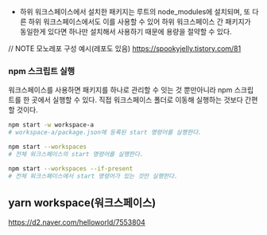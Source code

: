 - 하위 워크스페이스에서 설치한 패키지는 루트의 node_modules에 설치되며, 또 다른 하위 워크스페이스에서도 이를 사용할 수 있어 하위 워크스페이스 간 패키지가 동일한게 있다면 하나만 설치해서 사용하기 때문에 용량을 절약할 수 있다.

// NOTE 모노레포 구성 예시(레포도 있음)
https://spookyjelly.tistory.com/81

### npm 스크립트 실행

워크스페이스를 사용하면 패키지를 하나로 관리할 수 잇는 것 뿐만아니라 npm 스크립트를 한 곳에서 실행할 수 있다. 직접 워크스페이스 폴더로 이동해 실행하는 것보다 간편할 것이다.

```bash
npm start -w workspace-a
# workspace-a/package.json에 등록된 start 명령어를 실행한다.
```

```bash
npm start --workspaces
# 전체 워크스페이스의 start 명령어를 실행한다.
```

```bash
npm start --workspaces --if-present
# 전체 워크스페이스에서 start 명령어가 있는 것만 실행한다.
```

## yarn workspace(워크스페이스)

https://d2.naver.com/helloworld/7553804
